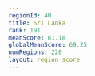```yaml
---
regionId: 40
title: Sri Lanka
rank: 191
meanScore: 61.18
globalMeanScore: 69.25
numRegions: 220
layout: region_score
---
```

